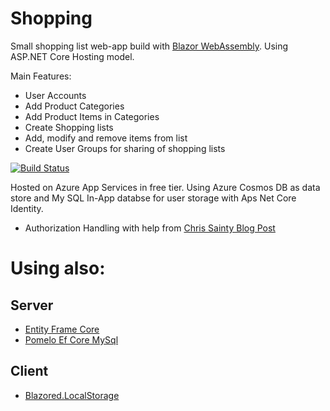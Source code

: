 # Shopping

Small shopping list web-app build with [Blazor WebAssembly](http://blazor.net). Using ASP.NET Core Hosting model.

Main Features:
- User Accounts
- Add Product Categories
- Add Product Items in Categories
- Create Shopping lists
- Add, modify and remove items from list
- Create User Groups for sharing of shopping lists

[![Build Status](https://dev.azure.com/philippnoecker/Noecker-Shopping/_apis/build/status/TheKoolPie.shopping-blazor?branchName=master)](https://dev.azure.com/philippnoecker/Noecker-Shopping/_build/latest?definitionId=13&branchName=master)

 Hosted on Azure App Services in free tier. Using Azure Cosmos DB as data store and My SQL In-App databse for user storage with Aps Net Core Identity.

- Authorization Handling with help from [Chris Sainty Blog Post](https://chrissainty.com/securing-your-blazor-apps-authentication-with-clientside-blazor-using-webapi-aspnet-core-identity/)

# Using also:
## Server
- [Entity Frame Core](https://github.com/dotnet/efcore)
- [Pomelo Ef Core MySql](https://github.com/PomeloFoundation/Pomelo.EntityFrameworkCore.MySql)
## Client
- [Blazored.LocalStorage](https://github.com/Blazored/LocalStorage)

